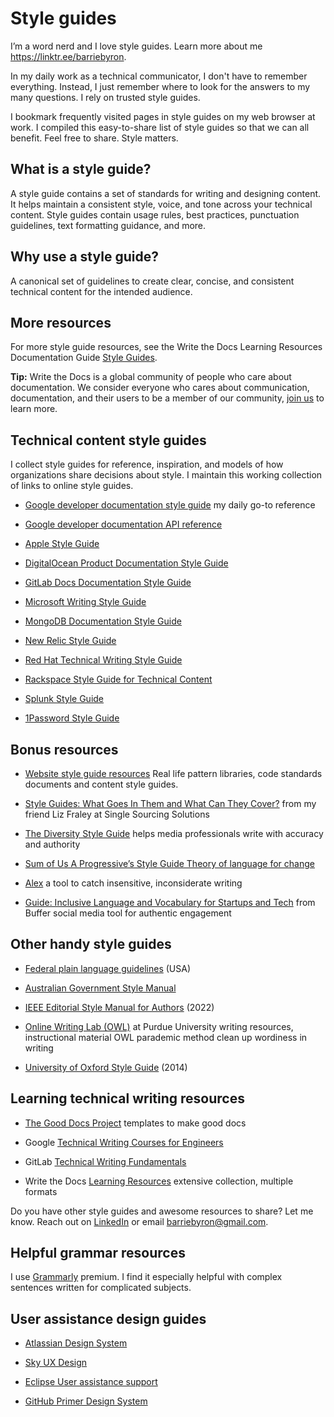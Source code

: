 # Style guides

I’m a word nerd and I love style guides. Learn more about me <https://linktr.ee/barriebyron>.

In my daily work as a technical communicator, I don't have to remember everything. Instead, I just remember where to look for the answers to my many questions. I rely on trusted style guides.

I bookmark frequently visited pages in style guides on my web browser at work. I compiled this easy-to-share list of style guides so that we can all benefit. Feel free to share. Style matters.

## What is a style guide?

A style guide contains a set of standards for writing and designing content. It helps maintain a consistent style, voice, and tone across your technical content. Style guides contain usage rules, best practices, punctuation guidelines, text formatting guidance, and more.

## Why use a style guide?

A canonical set of guidelines to create clear, concise, and consistent technical content for the intended audience.

## More resources

For more style guide resources, see the Write the Docs Learning Resources Documentation Guide [Style Guides](https://www.writethedocs.org/guide/writing/style-guides/).

**Tip:** Write the Docs is a global community of people who care about documentation. We consider everyone who cares about communication, documentation, and their users to be a member of our community, [join us](https://www.writethedocs.org) to learn more.

## Technical content style guides

I collect style guides for reference, inspiration, and models of how organizations share decisions about style. I maintain this working collection of links to online style guides.

- [Google developer documentation style guide](https://developers.google.com/style) my daily go-to reference

- [Google developer documentation API reference](https://developers.google.com/style/api-reference-comments)

- [Apple Style Guide](https://support.apple.com/guide/applestyleguide/welcome/web)

- [DigitalOcean Product Documentation Style Guide](https://www.digitalocean.com/docs/style/)

- [GitLab Docs Documentation Style Guide](https://docs.gitlab.com/ee/development/contributing/style_guides.html)

- [Microsoft Writing Style Guide](https://learn.microsoft.com/en-us/style-guide/welcome/)

- [MongoDB Documentation Style Guide](https://www.mongodb.com/docs/meta/style-guide/)

- [New Relic Style Guide](https://docs.newrelic.com/docs/style-guide/)

- [Red Hat Technical Writing Style Guide](https://stylepedia.net/style/)

- [Rackspace Style Guide for Technical Content](https://docs.rackspace.com/docs/style-guide/)

- [Splunk Style Guide](https://docs.splunk.com/Documentation/StyleGuide/current/StyleGuide/Howtouse)

- [1Password Style Guide](https://support.1password.com/style-guide/)

## Bonus resources

- [Website style guide resources](http://styleguides.io/examples#writing) Real life pattern libraries, code standards documents and content style guides.

- [Style Guides: What Goes In Them and What Can They Cover?](https://www.single-sourcing.com/events/using-style-guides-to-achieve-content-collaboration-and-consistency/) from my friend Liz Fraley at Single Sourcing Solutions

- [The Diversity Style Guide](https://www.diversitystyleguide.com) helps media professionals write with accuracy and authority

- [Sum of Us A Progressive’s Style Guide Theory of language for change](https://s3.amazonaws.com/s3.sumofus.org/images/SUMOFUS_PROGRESSIVE-STYLEGUIDE.pdf)

- [Alex](https://github.com/get-alex/alex/blob/main/readme.md) a tool to catch insensitive, inconsiderate writing

- [Guide: Inclusive Language and Vocabulary for Startups and Tech](https://buffer.com/resources/inclusive-language-tech/) from Buffer social media tool for authentic engagement

## Other handy style guides

- [Federal plain language guidelines](https://plainlanguage.gov/guidelines/) (USA)

- [Australian Government Style Manual](https://www.stylemanual.gov.au)

- [IEEE Editorial Style Manual for Authors](http://journals.ieeeauthorcenter.ieee.org/wp-content/uploads/sites/7/IEEE-Editorial-Style-Manual-for-Authors.pdf) (2022)

- [Online Writing Lab (OWL)](https://owl.purdue.edu/owl/purdue_owl.html) at Purdue University  writing resources, instructional material
OWL parademic method clean up wordiness in writing

- [University of Oxford Style Guide](https://www.ox.ac.uk/sites/files/oxford/media_wysiwyg/University%20of%20Oxford%20Style%20Guide.pdf) (2014)

## Learning technical writing resources

- [The Good Docs Project](https://thegooddocsproject.dev) templates to make good docs

- Google [Technical Writing Courses for Engineers](https://developers.google.com/tech-writing)

- GitLab [Technical Writing Fundamentals](https://about.gitlab.com/handbook/engineering/ux/technical-writing/fundamentals/)

- Write the Docs [Learning Resources](https://www.writethedocs.org/about/learning-resources/) extensive collection, multiple formats

Do you have other style guides and awesome resources to share? Let me know. Reach out on [LinkedIn](https://www.linkedin.com/in/barriebyron/) or email <barriebyron@gmail.com>.

## Helpful grammar resources

I use [Grammarly](https://app.grammarly.com/) premium. I find it especially helpful with complex sentences written for complicated subjects.

## User assistance design guides

- [Atlassian Design System](https://atlassian.design/content)

- [Sky UX Design](
https://developer.blackbaud.com/skyux/design/guidelines/user-assistance)

- [Eclipse User assistance support](https://rtist.hcldoc.com/help/index.jsp?topic=%2Forg.eclipse.platform.doc.isv%2Fguide%2Fua.htm)

- [GitHub Primer Design System](https://styleguide.github.com/)

